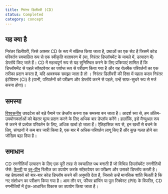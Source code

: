 ```yaml
---
title: निरंतर डिलीवरी (CD)
status: Completed
category: concept
---
```


## यह क्या है 
निरंतर डिलीवरी, जिसे अक्सर CD के रूप में संक्षिप्त किया जाता है, प्रथाओं का एक सेट है जिसमें कोड परिवर्तन स्वचालित रूप से एक स्वीकृति वातावरण में (या, निरंतर डिप्लॉयमेंट के मामले में, उत्पादन में) डेप्लॉये किए जाते हैं। CD में महत्वपूर्ण रूप से यह सुनिश्चित करने के लिए प्रक्रियाएं शामिल हैं कि डिप्लॉयमेंट से पहले सॉफ़्टवेयर का पर्याप्त रूप से परीक्षण किया गया है और यह रोलबैक परिवर्तनों का एक तरीका प्रदान करता है, यदि आवश्यक समझा जाता है तो । निरंतर डिलीवरी की दिशा में पहला कदम निरंतर इंटीग्रेशन (CI) है (यानी, परिवर्तनों को परीक्षण और डेप्लॉये करने से पहले, उन्हें साफ-सुथरे रूप से मर्ज करना होगा)। 

## समस्या 
[विश्वसनीय](/reliability/) उपदटेस को बड़े पैमाने पर डेप्लॉय करना एक समस्या बन जाता है। आदर्श रूप से, हम अंतिम-उपयोगकर्ताओं को बेहतर मूल्य प्रदान करने के लिए अधिक बार डेप्लॉय करेंगे। हालाँकि, इसे मैन्युअल रूप से करने से प्रत्येक परिवर्तन के लिए, अधिक खर्चा हो जाता हैं। ऐतिहासिक रूप से, इन खर्चो से बचने के लिए, संगठनों ने कम बार जारी किया है, एक बार में अधिक परिवर्तन लागू किए हैं और कुछ गलत होने का जोखिम बढ़ा दिया है।

## समाधान 
CD रणनीतियाँ उत्पादन के लिए एक पूरी तरह से स्वचालित पथ बनाती हैं जो विभिन्न डिप्लॉयमेंट रणनीतियों जैसे: [कैनरी](/canary_deployment/) या [ब्लू-ग्रीन](/blue_green_deployment/) रिलीज़ का उपयोग करके सॉफ़्टवेयर का परीक्षण और उसको डिप्लॉय करती है। यह डेवलपर्स को बार-बार कोड डिप्लॉय करने की अनुमति देता है, जिससे उन्हें मानसिक शांति मिलती है कि नए संशोधन का परीक्षण किया गया है। आम तौर पर, फीचर ब्रांचिंग या पुल रिक्वेस्ट (PR) के विपरीत, CD रणनीतियों में ट्रंक-आधारित विकास का उपयोग किया जाता है।


